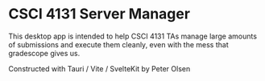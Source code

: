 # CSCI 4131 Server Manager

This desktop app is intended to help CSCI 4131 TAs manage large amounts of submissions
and execute them cleanly, even with the mess that gradescope gives us.

Constructed with Tauri / Vite / SvelteKit by Peter Olsen